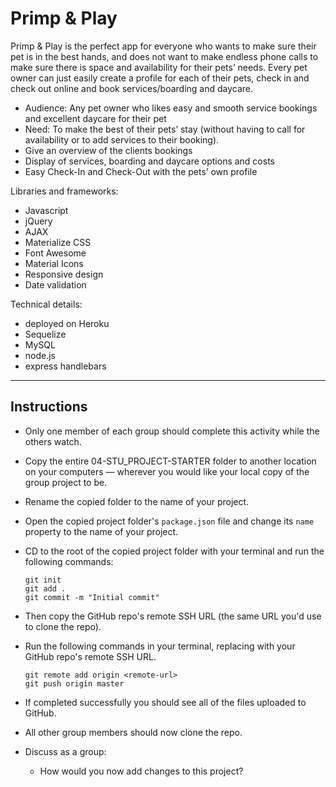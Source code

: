 # Primp & Play

Primp & Play is the perfect app for everyone who wants to make sure their pet is in the best hands, and does not want to make endless phone calls to make sure there is space and availability for their pets’ needs. Every pet owner can just easily create a profile for each of their pets, check in and check out online and book services/boarding and daycare.

- Audience:  Any pet owner who likes easy and smooth service bookings and excellent daycare for their pet
- Need: To make the best of their pets’ stay (without having to call for availability or to add services to their booking).
- Give an overview of the clients bookings
- Display of services, boarding and daycare options and costs 
- Easy Check-In and Check-Out with the pets’ own profile

Libraries and frameworks:
- Javascript
- jQuery
- AJAX
- Materialize CSS
- Font Awesome
- Material Icons
- Responsive design
- Date validation

Technical details: 
- deployed on Heroku 
- Sequelize 
- MySQL
- node.js
- express handlebars

----------------------------------------------------------------------------------------------------------------------------------------

## Instructions

* Only one member of each group should complete this activity while the others watch.

* Copy the entire 04-STU_PROJECT-STARTER folder to another location on your computers &mdash; wherever you would like your local copy of the group project to be.

* Rename the copied folder to the name of your project.

* Open the copied project folder's `package.json` file and change its `name` property to the name of your project.

* CD to the root of the copied project folder with your terminal and run the following commands:

  ```
  git init
  git add .
  git commit -m "Initial commit"
  ```

* Then copy the GitHub repo's remote SSH URL (the same URL you'd use to clone the repo).

* Run the following commands in your terminal, replacing <remote-url> with your GitHub repo's remote SSH URL.

  ```
  git remote add origin <remote-url>
  git push origin master
  ```

* If completed successfully you should see all of the files uploaded to GitHub.

* All other group members should now clone the repo.

* Discuss as a group:

  * How would you now add changes to this project?
